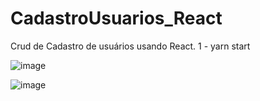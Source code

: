 # CadastroUsuarios_React
Crud de Cadastro de usuários usando React.
1 - yarn start

![image](https://user-images.githubusercontent.com/59670578/161358749-2d660c48-95d1-417d-891f-f6585dd26ff7.png)


![image](https://user-images.githubusercontent.com/59670578/161358350-15786547-43db-4b81-a666-d4eae9e8a7fc.png)
